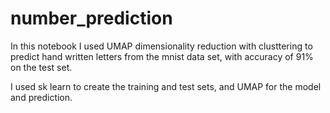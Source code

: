 # number_prediction
In this notebook I used UMAP dimensionality reduction with clusttering to predict hand written letters from the mnist data set, with accuracy of 91% on the test set. 

I used sk learn to create the training and test sets, and UMAP for the model and prediction. 
